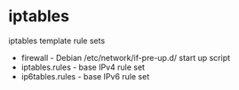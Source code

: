 # iptables
iptables template rule sets

* firewall - Debian /etc/network/if-pre-up.d/ start up script
* iptables.rules - base IPv4 rule set
* ip6tables.rules - base IPv6 rule set
